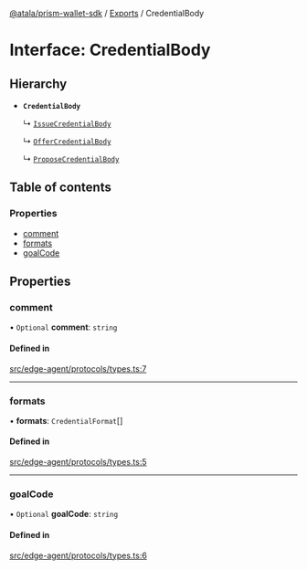 [@atala/prism-wallet-sdk](../README.md) / [Exports](../modules.md) / CredentialBody

# Interface: CredentialBody

## Hierarchy

- **`CredentialBody`**

  ↳ [`IssueCredentialBody`](IssueCredentialBody.md)

  ↳ [`OfferCredentialBody`](OfferCredentialBody.md)

  ↳ [`ProposeCredentialBody`](ProposeCredentialBody.md)

## Table of contents

### Properties

- [comment](CredentialBody.md#comment)
- [formats](CredentialBody.md#formats)
- [goalCode](CredentialBody.md#goalcode)

## Properties

### comment

• `Optional` **comment**: `string`

#### Defined in

[src/edge-agent/protocols/types.ts:7](https://github.com/hyperledger/identus-edge-agent-sdk-ts/blob/bda7c5f2d075f5f1181d8e566d0db6b907796ca5/src/edge-agent/protocols/types.ts#L7)

___

### formats

• **formats**: `CredentialFormat`[]

#### Defined in

[src/edge-agent/protocols/types.ts:5](https://github.com/hyperledger/identus-edge-agent-sdk-ts/blob/bda7c5f2d075f5f1181d8e566d0db6b907796ca5/src/edge-agent/protocols/types.ts#L5)

___

### goalCode

• `Optional` **goalCode**: `string`

#### Defined in

[src/edge-agent/protocols/types.ts:6](https://github.com/hyperledger/identus-edge-agent-sdk-ts/blob/bda7c5f2d075f5f1181d8e566d0db6b907796ca5/src/edge-agent/protocols/types.ts#L6)
